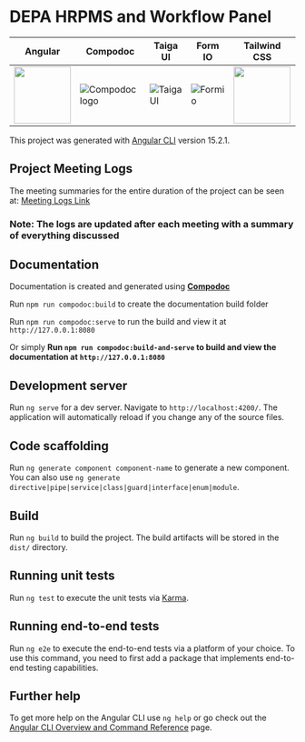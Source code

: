 # DEPA HRPMS and Workflow Panel

| Angular | Compodoc  | Taiga UI | Form IO | Tailwind CSS |
| ------------ | ------------- | ------------- | ------------ | ------------ |
| <img src="https://angular.io/assets/images/logos/angular/angular.svg" width="100" height="100"> | ![Compodoc logo](https://compodoc.app/assets/img/logo.png)  | ![Taiga UI](https://taiga-ui.dev/assets/images/taiga.svg)  | ![Formio](https://res.cloudinary.com/govimg/image/upload/v1671538209/6399f1b5e79f8e715dbeb6f7/logo-formio-horizontal-lightbg.svg) | <img src="https://upload.wikimedia.org/wikipedia/commons/thumb/d/d5/Tailwind_CSS_Logo.svg/1200px-Tailwind_CSS_Logo.svg.png" width="100" height="100">

This project was generated with [Angular CLI](https://github.com/angular/angular-cli) version 15.2.1.

## Project Meeting Logs

The meeting summaries for the entire duration of the project can be seen at: [Meeting Logs Link](https://docs.google.com/spreadsheets/d/1i6gqbOD6psg6cBr6pLMRTLzZu9F49qrd5CcK3P79RZs/edit?usp=sharing)

### Note: The logs are updated after each meeting with a summary of everything discussed

## Documentation

Documentation is created and generated using **[Compodoc](https://compodoc.app/)**

Run `npm run compodoc:build` to create the documentation build folder

Run `npm run compodoc:serve` to run the build and view it at `http://127.0.0.1:8080`

Or simply **Run `npm run compodoc:build-and-serve` to build and view the documentation at `http://127.0.0.1:8080`**

## Development server

Run `ng serve` for a dev server. Navigate to `http://localhost:4200/`. The application will automatically reload if you change any of the source files.

## Code scaffolding

Run `ng generate component component-name` to generate a new component. You can also use `ng generate directive|pipe|service|class|guard|interface|enum|module`.

## Build

Run `ng build` to build the project. The build artifacts will be stored in the `dist/` directory.

## Running unit tests

Run `ng test` to execute the unit tests via [Karma](https://karma-runner.github.io).

## Running end-to-end tests

Run `ng e2e` to execute the end-to-end tests via a platform of your choice. To use this command, you need to first add a package that implements end-to-end testing capabilities.

## Further help

To get more help on the Angular CLI use `ng help` or go check out the [Angular CLI Overview and Command Reference](https://angular.io/cli) page.
